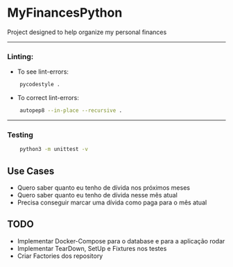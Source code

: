 # MyFinancesPython
Project designed to help organize my personal finances

---
### Linting:

-  To see lint-errors:
```bash
    pycodestyle .
```

-  To correct lint-errors:
```bash
    autopep8 --in-place --recursive .
```

---

### Testing
```bash
    python3 -m unittest -v
```
## Use Cases

- Quero saber quanto eu tenho de dívida nos próximos meses
- Quero saber quanto eu tenho de dívida nesse mês atual
- Precisa conseguir marcar uma dívida como paga para o mês atual

## TODO
- Implementar Docker-Compose para o database e para a aplicação rodar
- Implementar TearDown, SetUp e Fixtures nos testes
- Criar Factories dos repository
